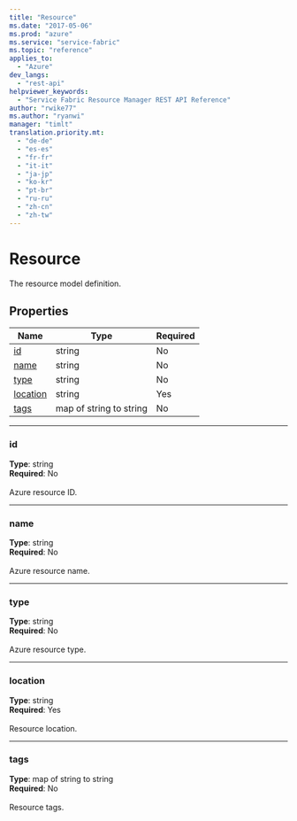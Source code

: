 ```yaml
---
title: "Resource"
ms.date: "2017-05-06"
ms.prod: "azure"
ms.service: "service-fabric"
ms.topic: "reference"
applies_to: 
  - "Azure"
dev_langs: 
  - "rest-api"
helpviewer_keywords: 
  - "Service Fabric Resource Manager REST API Reference"
author: "rwike77"
ms.author: "ryanwi"
manager: "timlt"
translation.priority.mt: 
  - "de-de"
  - "es-es"
  - "fr-fr"
  - "it-it"
  - "ja-jp"
  - "ko-kr"
  - "pt-br"
  - "ru-ru"
  - "zh-cn"
  - "zh-tw"
---
```

# Resource

The resource model definition.

## Properties
| Name | Type | Required |
| --- | --- | --- |
| [id](#id) | string | No |
| [name](#name) | string | No |
| [type](#type) | string | No |
| [location](#location) | string | Yes |
| [tags](#tags) | map of string to string | No |

____
### id
__Type__: string <br/>
__Required__: No<br/>
<br/>
Azure resource ID.

____
### name
__Type__: string <br/>
__Required__: No<br/>
<br/>
Azure resource name.

____
### type
__Type__: string <br/>
__Required__: No<br/>
<br/>
Azure resource type.

____
### location
__Type__: string <br/>
__Required__: Yes<br/>
<br/>
Resource location.

____
### tags
__Type__: map of string to string <br/>
__Required__: No<br/>
<br/>
Resource tags.
